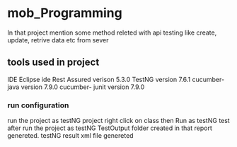 # mob_Programming
In that project mention some method releted with api testing like create, update, retrive data etc from sever
## tools used in project
IDE Eclipse ide
Rest Assured verison 5.3.0
TestNG version 7.6.1
cucumber-java version 7.9.0
cucumber- junit version 7.9.0

### run configuration
run the project as testNG project
right click on class then Run as testNG test
after run the project as testNG TestOutput folder created in that report genereted.
testNG result xml file genereted
